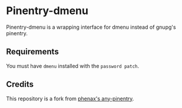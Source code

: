 # Pinentry-dmenu
Pinentry-dmenu is a wrapping interface for dmenu instead of gnupg's pinentry.

## Requirements
You must have `dmenu` installed with the `password patch`.

## Credits
This repository is a fork from [phenax's any-pinentry](https://github.com/phenax/any-pinentry).
